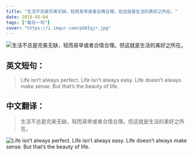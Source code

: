 ```yaml
---
title: "生活不总是完美无缺，轻而易举或者合情合理。但这就是生活的美好之所在。"
date: 2018-05-04
tags: ["每日一句"]
cover: "https://i.imgur.com/pG0Iqjr.jpg"
---
```


![生活不总是完美无缺，轻而易举或者合情合理。但这就是生活的美好之所在。](https://i.imgur.com/PzKjefW.jpg)

## 英文短句：
> Life isn’t always perfect. Life isn’t always easy. Life doesn’t always make sense. But that’s the beauty of life.

<!--more-->

## 中文翻译：
> 生活不总是完美无缺，轻而易举或者合情合理。但这就是生活的美好之所在。

![Life isn’t always perfect. Life isn’t always easy. Life doesn’t always make sense. But that’s the beauty of life.](https://i.imgur.com/ZOjOKx7.jpg)

